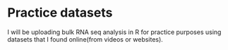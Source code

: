 # Practice datasets
I will be uploading bulk RNA seq analysis in R for practice purposes using datasets that I found online(from videos or websites).
